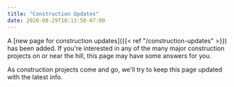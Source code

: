 ```yaml
---
title: "Construction Updates"
date: 2020-08-29T10:13:58-07:00
---
```


A [new page for construction updates]({{< ref "/construction-updates" >}}) has been added. If you're interested in any of the many major construction projects on or near the hill, this page may have some answers for you.

As construction projects come and go, we'll try to keep this page updated with the latest info.
